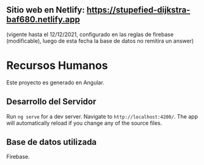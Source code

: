 
## Sitio web en Netlify: https://stupefied-dijkstra-baf680.netlify.app
(vigente hasta el 12/12/2021, configurado en las reglas de firebase (modificable), luego de esta fecha la base de datos no remitira un answer)


# Recursos Humanos

Este proyecto es generado en Angular.

## Desarrollo del Servidor

Run `ng serve` for a dev server. Navigate to `http://localhost:4200/`. The app will automatically reload if you change any of the source files.

## Base de datos utilizada

Firebase.
